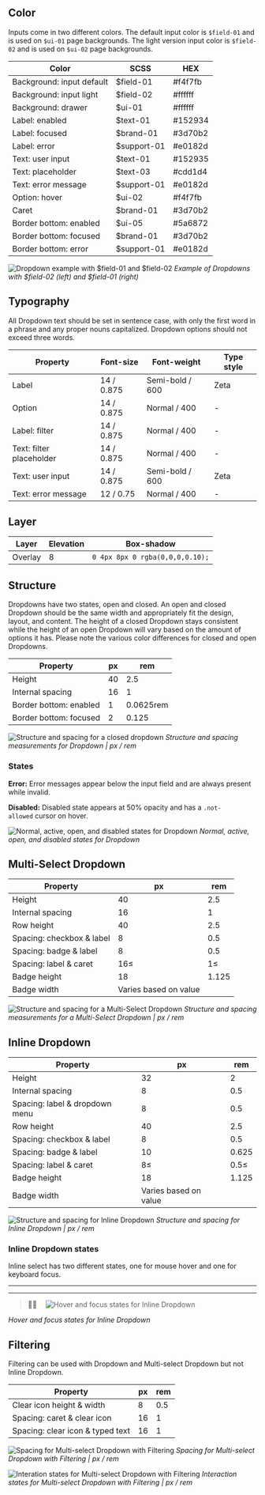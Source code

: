 ## Color

Inputs come in two different colors. The default input color is `$field-01` and is used on `$ui-01` page backgrounds. The light version input color is `$field-02` and is used on `$ui-02` page backgrounds.

| Color              | SCSS            | HEX       |
|--------------------|-----------------|-----------|
| Background: input default | $field-01     | #f4f7fb |
| Background: input light | $field-02     | #ffffff |
| Background: drawer  | $ui-01          | #ffffff   |
| Label: enabled           | $text-01   | #152934   |
| Label: focused           | $brand-01  | #3d70b2   |
| Label: error             | $support-01 | #e0182d |
| Text: user input    | $text-01        | #152935   |
| Text: placeholder        | $text-03        | #cdd1d4   |
| Text: error message      | $support-01        | #e0182d   |
| Option: hover      | $ui-02       | #f4f7fb   |
| Caret              | $brand-01       | #3d70b2   |
| Border bottom: enabled | $ui-05 | #5a6872 |
| Border bottom: focused | $brand-01 | #3d70b2 |
| Border bottom: error | $support-01 | #e0182d |

![Dropdown example with $field-01 and $field-02](images/dropdown-style-9.png)
_Example of Dropdowns with $field-02 (left) and $field-01 (right)_

## Typography
All Dropdown text should be set in sentence case, with only the first word in a phrase and any proper nouns capitalized. Dropdown options should not exceed three words.

| Property    | Font-size       | Font-weight  | Type style |
|-------------|-----------------|--------------|------------|
| Label       | 14 / 0.875 | Semi-bold / 600   | Zeta
| Option | 14 / 0.875 | Normal / 400 | - |
| Label: filter | 14 / 0.875 | Normal / 400   | - |
| Text: filter placeholder | 14 / 0.875 | Normal / 400   | - |
| Text: user input | 14 / 0.875 | Semi-bold / 600   | Zeta |
| Text: error message | 12 / 0.75 | Normal / 400 | - |


## Layer
| Layer      | Elevation     | Box-shadow    |
|------------|----------|----------|
| Overlay    | 8        | `0 4px 8px 0 rgba(0,0,0,0.10);`  |


## Structure
Dropdowns have two states, open and closed. An open and closed Dropdown should be the same width and appropriately fit the design, layout, and content. The height of a closed Dropdown stays consistent while the height of an open Dropdown will vary based on the amount of options it has. Please note the various color differences for closed and open Dropdowns.

| Property         | px | rem |
|------------------|----|-----|
| Height           | 40 | 2.5 |
| Internal spacing | 16 | 1   |
| Border bottom: enabled | 1 | 0.0625rem |
| Border bottom: focused | 2 | 0.125 |

![Structure and spacing for a closed dropdown](images/dropdown-style-2.png)
_Structure and spacing measurements for Dropdown | px / rem_

### States

**Error:** Error messages appear below the input field and are always present while invalid.

**Disabled:** Disabled state appears at 50% opacity and has a `.not-allowed` cursor on hover.

![Normal, active, open, and disabled states for Dropdown](images/dropdown-style-1.png)
_Normal, active, open, and disabled states for Dropdown_

## Multi-Select Dropdown

| Property                           | px | rem   |
|------------------------------------|----|-------|
| Height                             | 40 | 2.5   |
| Internal spacing                   | 16 | 1     |
| Row height                         | 40 | 2.5   |
| Spacing: checkbox & label | 8  | 0.5   |
| Spacing: badge & label             | 8  | 0.5   |
| Spacing: label & caret             |16≤ | 1≤    |
| Badge height                       | 18 | 1.125 |
| Badge width                        | Varies based on value |  |


![Structure and spacing for a Multi-Select Dropdown](images/dropdown-style-3.png)
_Structure and spacing measurements for a Multi-Select Dropdown | px / rem_

<!--![Hover and focus states for a Multi-Select Dropdown](images/dropdown-style-4.png)
_Hover and focus zstates for a Multi-Select Dropdown_-->



## Inline Dropdown

| Property                           | px | rem   |
|------------------------------------|----|-------|
| Height                             | 32 | 2     |
| Internal spacing                   | 8 | 0.5 |
| Spacing: label & dropdown menu     | 8 | 0.5 |
| Row height                         | 40 | 2.5   |
| Spacing: checkbox & label | 8  | 0.5   |
| Spacing: badge & label             | 10 | 0.625 |
| Spacing: label & caret             | 8≤ | 0.5≤  |
| Badge height                       | 18 | 1.125 |
| Badge width                       | Varies based on value |  |


![Structure and spacing for Inline Dropdown](images/dropdown-style-5.png)
_Structure and spacing for Inline Dropdown | px / rem_


### Inline Dropdown states
Inline select has two different states, one for mouse hover and one for keyboard focus.

---
***
> 
![Hover and focus states for Inline Dropdown](images/dropdown-style-6.png)

_Hover and focus states for Inline Dropdown_

## Filtering
Filtering can be used with Dropdown and Multi-select Dropdown but not Inline Dropdown.

| Property                           | px | rem   |
|------------------------------------|----|-------|
| Clear icon height & width          | 8  | 0.5 |
| Spacing: caret & clear icon        | 16 | 1     |
| Spacing: clear icon & typed text   | 16 | 1     |

![Spacing for Multi-select Dropdown with Filtering](images/dropdown-style-7.png)
_Spacing for Multi-select Dropdown with Filtering | px / rem_

![Interation states for Multi-select Dropdown with Filtering](images/dropdown-style-8.png)
_Interaction states for Multi-select Dropdown with Filtering | px / rem_
